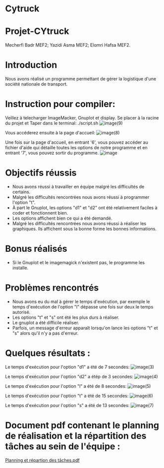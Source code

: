 # Cytruck

# Projet-CYtruck
Mecherfi Badr MEF2; Yazidi Asma MEF2; Elomri Hafsa MEF2.

# Introduction
Nous avons réalisé un programme permettant de gérer la logistique d'une société nationale de transport.

# Instruction pour compiler: 

Veillez à telecharger ImageMacker, Gnuplot et display.
Se placer à la racine du projet et Taper dans le terminal: ./script.sh
![image(9)](https://github.com/asmayzd/CyTruck/assets/131535443/0c966d08-6018-433d-909d-a9f5d02c3a64)


Vous accéderez ensuite à la page d'accueil:
![image(8)](https://github.com/asmayzd/CyTruck/assets/131535443/2515e914-fddd-44eb-b44b-074b3916337a)


Une fois sur la page d'accueil, en entrant '6', vous pouvez accéder au fichier d'aide qui détaille toutes les options de notre programme et en entrant '7', vous pouvez sortir du programme.
![image](https://github.com/asmayzd/CyTruck/assets/153599506/e4a08911-53d4-44fe-9547-4a18cdf41410)




# Objectifs réussis
- Nous avons réussi à travailler en équipe malgré les difficultés de certains.
- Malgré les difficultés rencontrées nous avons réussi à programmer l'option "t".
- À part le Gnuplot, les options "d1" et "d2" ont été relativement faciles à coder et fonctionnent bien.
- Les options affichent bien ce qui a été demandé.
- Malgré les difficultés rencontrées nous avons réussi à réaliser les graphiques. Ils affichent sous la bonne forme les bonnes informations.
  
# Bonus réalisés
- Si le Gnuplot et le imagemagick n'existent pas, le programme les installe.

# Problèmes rencontrés
- Nous avons eu du mal à gérer le temps d'exécution, par exemple le temps d'exécution de l'option "l" dépasse une fois sur deux le temps autorisé.
- Les options "t" et "s" ont été les plus durs à réaliser.
- Le gnuplot a été difficile réaliser.
- Parfois, un message d'erreur apparaît lorsqu'on lance les options "t" et "s" alors qu'il n'y a pas d'erreur. 

# Quelques résultats :

Le temps d'exécution pour l'option "d1" a été de 7 secondes:
![image(3)](https://github.com/asmayzd/CyTruck/assets/131535443/917d7c55-f250-40ad-9254-b3b3e5f4e9ad)

Le temps d'exécution pour l'option "d2" a étép de 3 secondes:
![image(4)](https://github.com/asmayzd/CyTruck/assets/131535443/7fca1b51-d3b3-4f9e-bea8-7e6a89f17552)

Le temps d'exécution pour l'option "l" a été de 8 secondes:
![image(5)](https://github.com/asmayzd/CyTruck/assets/131535443/2aa820c4-1df4-48cb-a57c-6a6554701218)

Le temps d'exécution pour l'option "t" a été de 15 secondes:
![image(6)](https://github.com/asmayzd/CyTruck/assets/131535443/505fa49c-0b67-481c-8eb0-1361d9c1dee6)

Le temps d'exécution pour l'option "s" a été de 13 secondes:
![image(7)](https://github.com/asmayzd/CyTruck/assets/131535443/5c9c92ee-aab0-44b0-bd81-a42f5c3f527d)




# Document pdf contenant le planning de réalisation et la répartition des tâches au sein de l'équipe :


[Planning et répartion des tâches.pdf](https://github.com/asmayzd/CyTruck/files/14142305/Planning.et.repartion.des.taches.pdf)







































